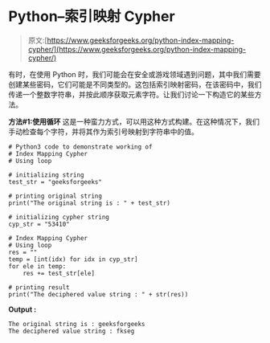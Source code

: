 # Python–索引映射 Cypher

> 原文:[https://www.geeksforgeeks.org/python-index-mapping-cypher/](https://www.geeksforgeeks.org/python-index-mapping-cypher/)

有时，在使用 Python 时，我们可能会在安全或游戏领域遇到问题，其中我们需要创建某些密码，它们可能是不同类型的。这包括索引映射密码，在该密码中，我们传递一个整数字符串，并按此顺序获取元素字符。让我们讨论一下构造它的某些方法。

**方法#1:使用循环**
这是一种蛮力方式，可以用这种方式构建。在这种情况下，我们手动检查每个字符，并将其作为索引号映射到字符串中的值。

```
# Python3 code to demonstrate working of 
# Index Mapping Cypher 
# Using loop

# initializing string
test_str = "geeksforgeeks"

# printing original string
print("The original string is : " + test_str)

# initializing cypher string 
cyp_str = "53410"

# Index Mapping Cypher 
# Using loop
res = ""
temp = [int(idx) for idx in cyp_str]
for ele in temp:
    res += test_str[ele]

# printing result 
print("The deciphered value string : " + str(res)) 
```

**Output :**

```
The original string is : geeksforgeeks
The deciphered value string : fkseg

```